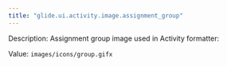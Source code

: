 ```yaml
---
title: "glide.ui.activity.image.assignment_group"
---
```


Description: Assignment group image used in Activity formatter:

Value: `images/icons/group.gifx`